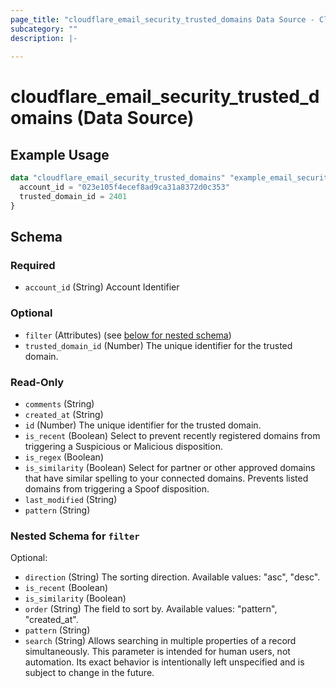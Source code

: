 ```yaml
---
page_title: "cloudflare_email_security_trusted_domains Data Source - Cloudflare"
subcategory: ""
description: |-
  
---
```


# cloudflare_email_security_trusted_domains (Data Source)



## Example Usage

```terraform
data "cloudflare_email_security_trusted_domains" "example_email_security_trusted_domains" {
  account_id = "023e105f4ecef8ad9ca31a8372d0c353"
  trusted_domain_id = 2401
}
```

<!-- schema generated by tfplugindocs -->
## Schema

### Required

- `account_id` (String) Account Identifier

### Optional

- `filter` (Attributes) (see [below for nested schema](#nestedatt--filter))
- `trusted_domain_id` (Number) The unique identifier for the trusted domain.

### Read-Only

- `comments` (String)
- `created_at` (String)
- `id` (Number) The unique identifier for the trusted domain.
- `is_recent` (Boolean) Select to prevent recently registered domains from triggering a
Suspicious or Malicious disposition.
- `is_regex` (Boolean)
- `is_similarity` (Boolean) Select for partner or other approved domains that have similar
spelling to your connected domains. Prevents listed domains from
triggering a Spoof disposition.
- `last_modified` (String)
- `pattern` (String)

<a id="nestedatt--filter"></a>
### Nested Schema for `filter`

Optional:

- `direction` (String) The sorting direction.
Available values: "asc", "desc".
- `is_recent` (Boolean)
- `is_similarity` (Boolean)
- `order` (String) The field to sort by.
Available values: "pattern", "created_at".
- `pattern` (String)
- `search` (String) Allows searching in multiple properties of a record simultaneously.
This parameter is intended for human users, not automation. Its exact
behavior is intentionally left unspecified and is subject to change
in the future.


